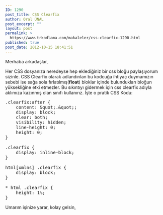 ```yaml
---
ID: 1290
post_title: CSS Clearfix
author: Oral ÜNAL
post_excerpt: ""
layout: post
permalink: >
  https://www.trkodlama.com/makaleler/css-clearfix-1290.html
published: true
post_date: 2012-10-15 18:41:51
---
```

Merhaba arkadaşlar,

Her CSS dosyanıza neredeyse hep eklediğiniz bir css bloğu paylaşıyorum sizinle. CSS Clearfix olarak adlandırılan bu kodcuğa ihtiyaç duymamızın sebebi ise sağa sola fırlatılmış(<strong>float</strong>) bloklar içinde bulundukları bloğun yüksekliğine etki etmezler. Bu sıkıntıyı gidermek için css clearfix adıyla aklımıza kazınmış olan sınıfı kullanırız. İşte o pratik CSS Kodu:

<pre class="lang:css decode:1 " >.clearfix:after {
	content: &amp;quot;.&amp;quot;;
	display: block;
	clear: both;
	visibility: hidden;
	line-height: 0;
	height: 0;
}
 
.clearfix {
	display: inline-block;
}
 
html[xmlns] .clearfix {
	display: block;
}
 
* html .clearfix {
	height: 1%;
}</pre>

Umarım işinize yarar, kolay gelsin,
